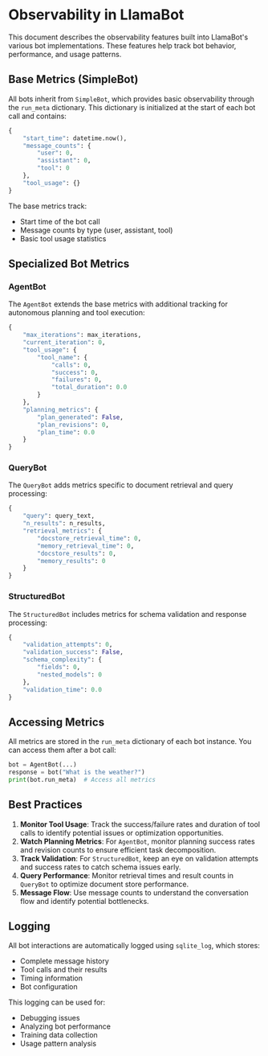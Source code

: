 # Observability in LlamaBot

This document describes the observability features built into LlamaBot's various bot implementations. These features help track bot behavior, performance, and usage patterns.

## Base Metrics (SimpleBot)

All bots inherit from `SimpleBot`, which provides basic observability through the `run_meta` dictionary. This dictionary is initialized at the start of each bot call and contains:

```python
{
    "start_time": datetime.now(),
    "message_counts": {
        "user": 0,
        "assistant": 0,
        "tool": 0
    },
    "tool_usage": {}
}
```

The base metrics track:
- Start time of the bot call
- Message counts by type (user, assistant, tool)
- Basic tool usage statistics

## Specialized Bot Metrics

### AgentBot

The `AgentBot` extends the base metrics with additional tracking for autonomous planning and tool execution:

```python
{
    "max_iterations": max_iterations,
    "current_iteration": 0,
    "tool_usage": {
        "tool_name": {
            "calls": 0,
            "success": 0,
            "failures": 0,
            "total_duration": 0.0
        }
    },
    "planning_metrics": {
        "plan_generated": False,
        "plan_revisions": 0,
        "plan_time": 0.0
    }
}
```

### QueryBot

The `QueryBot` adds metrics specific to document retrieval and query processing:

```python
{
    "query": query_text,
    "n_results": n_results,
    "retrieval_metrics": {
        "docstore_retrieval_time": 0,
        "memory_retrieval_time": 0,
        "docstore_results": 0,
        "memory_results": 0
    }
}
```

### StructuredBot

The `StructuredBot` includes metrics for schema validation and response processing:

```python
{
    "validation_attempts": 0,
    "validation_success": False,
    "schema_complexity": {
        "fields": 0,
        "nested_models": 0
    },
    "validation_time": 0.0
}
```

## Accessing Metrics

All metrics are stored in the `run_meta` dictionary of each bot instance. You can access them after a bot call:

```python
bot = AgentBot(...)
response = bot("What is the weather?")
print(bot.run_meta)  # Access all metrics
```

## Best Practices

1. **Monitor Tool Usage**: Track the success/failure rates and duration of tool calls to identify potential issues or optimization opportunities.
2. **Watch Planning Metrics**: For `AgentBot`, monitor planning success rates and revision counts to ensure efficient task decomposition.
3. **Track Validation**: For `StructuredBot`, keep an eye on validation attempts and success rates to catch schema issues early.
4. **Query Performance**: Monitor retrieval times and result counts in `QueryBot` to optimize document store performance.
5. **Message Flow**: Use message counts to understand the conversation flow and identify potential bottlenecks.

## Logging

All bot interactions are automatically logged using `sqlite_log`, which stores:

- Complete message history
- Tool calls and their results
- Timing information
- Bot configuration

This logging can be used for:

- Debugging issues
- Analyzing bot performance
- Training data collection
- Usage pattern analysis
